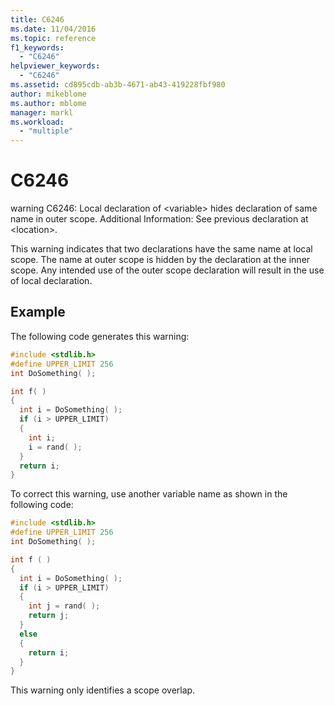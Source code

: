 ```yaml
---
title: C6246
ms.date: 11/04/2016
ms.topic: reference
f1_keywords:
  - "C6246"
helpviewer_keywords:
  - "C6246"
ms.assetid: cd895cdb-ab3b-4671-ab43-419228fbf980
author: mikeblome
ms.author: mblome
manager: markl
ms.workload:
  - "multiple"
---
```

# C6246
warning C6246: Local declaration of \<variable> hides declaration of same name in outer scope. Additional Information: See previous declaration at \<location>.

 This warning indicates that two declarations have the same name at local scope. The name at outer scope is hidden by the declaration at the inner scope. Any intended use of the outer scope declaration will result in the use of local declaration.

## Example
 The following code generates this warning:

```cpp
#include <stdlib.h>
#define UPPER_LIMIT 256
int DoSomething( );

int f( )
{
  int i = DoSomething( );
  if (i > UPPER_LIMIT)
  {
    int i;
    i = rand( );
  }
  return i;
}
```

 To correct this warning, use another variable name as shown in the following code:

```cpp
#include <stdlib.h>
#define UPPER_LIMIT 256
int DoSomething( );

int f ( )
{
  int i = DoSomething( );
  if (i > UPPER_LIMIT)
  {
    int j = rand( );
    return j;
  }
  else
  {
    return i;
  }
}
```

 This warning only identifies a scope overlap.
